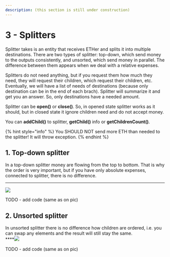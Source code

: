 ```yaml
---
description: (this section is still under construction)
---
```


# 3 - Splitters

Splitter takes is an entity that receives ETHer and splits it into multiple destinations. There are two types of splitter: top-down, which send money to the outputs consistently, and unsorted, which send money in parallel. The difference between them appears when we deal with a relative expenses.

Splitters do not need anything, but if you request them how much they need, they will request their children, which request their children, etc. Eventually, we will have a list of needs of destinations \(because only destination can be in the end of each brach\). Splitter will summarize it and get you an answer. So, only destinations have a needed amount.

Splitter can be **open\(\)** or **close\(\)**. So, in opened state splitter works as it should, but in closed state it ignore children need and do not accept money.

You can **addChild\(\)** to splitter, **getChild\(\)** info or **getChildrenCount\(\)**.

{% hint style="info" %}
You SHOULD NOT send more ETH than needed to the splitter! It will throw exception.
{% endhint %}



## 1. **Top-down splitter**

In a top-down splitter money are flowing from the top to bottom. That is why the order is very important, but if you have only absolute expenses, connected to splitter, there is no difference.   
****

![](https://lh3.googleusercontent.com/hQoFzWjyGofSjlBVOBXE6rI6-ak8yZEVJ9JFGyU9oIVPDUl8XENlD3qzjCmG4l0Pu-UJisEiPoBvbxgk2d2EiblKbVZrEgOJFNUWwiD5c0_kO4b-k8KIWiGn024eqt7TJZFKx3qn)

TODO - add code \(same as on pic\)

## **2. Unsorted splitter**

In unsorted splitter there is no difference how children are ordered, i.e. you can swap any elements and the result will still stay the same.  
****![](https://lh5.googleusercontent.com/QeenERRhJwgH-zDVtHUZiOLhL0R9qa4jd4xtu8USx9LmGI7-O0w86rxPaX2Igphnm0VbX1FsKhtkBzud1odoKqgD4pGb8nDO2bEfUj-Kh1EpgtsGVe7xuKa-6CDeuMzn6ryGyx5u)



TODO - add code \(same as on pic\)

